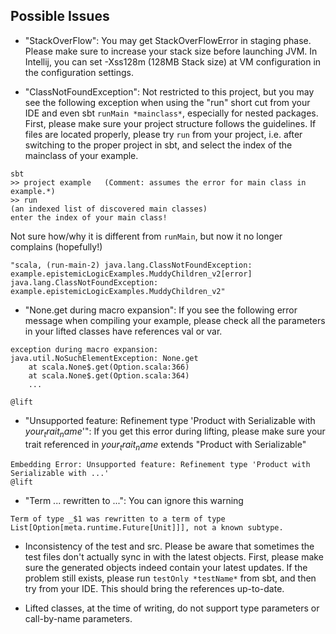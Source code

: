 ## Possible Issues 
- "StackOverFlow": You may get StackOverFlowError in staging phase. Please make sure to increase your stack size before launching JVM. In Intellij, you can set -Xss128m (128MB Stack size) at VM configuration in the configuration settings.

- "ClassNotFoundException": Not restricted to this project, but you may see the following exception when using the "run" short cut from your IDE and even sbt `runMain *mainclass*`, especially for nested packages. First, please make sure your project structure follows the guidelines. If files are located properly, please try `run` from your project, i.e. after switching to the proper project in sbt, and select the index of the mainclass of your example. 
```
sbt    
>> project example   (Comment: assumes the error for main class in example.*)
>> run 
(an indexed list of discovered main classes)
enter the index of your main class! 
```

Not sure how/why it is different from `runMain`, but now it no longer complains (hopefully!) 
```
"scala, (run-main-2) java.lang.ClassNotFoundException: example.epistemicLogicExamples.MuddyChildren_v2[error] java.lang.ClassNotFoundException: example.epistemicLogicExamples.MuddyChildren_v2"
```

- "None.get during macro expansion": If you see the following error message when compiling your example, please check all the parameters in your lifted classes have references val or var.  
```
exception during macro expansion: 
java.util.NoSuchElementException: None.get
	at scala.None$.get(Option.scala:366)
	at scala.None$.get(Option.scala:364)
    ... 

@lift 
```

- "Unsupported feature: Refinement type 'Product with Serializable with $your_trait_name$'": If you get this error during lifting, please make sure your trait referenced in $your_trait_name$ extends "Product with Serializable" 
```
Embedding Error: Unsupported feature: Refinement type 'Product with Serializable with ...'
@lift
```

- "Term ... rewritten to ...": You can ignore this warning 
```
Term of type _$1 was rewritten to a term of type List[Option[meta.runtime.Future[Unit]]], not a known subtype.
``` 

- Inconsistency of the test and src. Please be aware that sometimes the test files don't actually sync in with the latest objects. First, please make sure the generated objects indeed contain your latest updates. If the problem still exists, please run `testOnly *testName*` from sbt, and then try from your IDE. This should bring the references up-to-date. 

- Lifted classes, at the time of writing, do not support type parameters or call-by-name parameters.